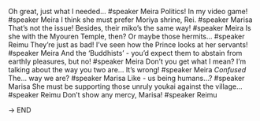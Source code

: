 Oh great, just what I needed... #speaker Meira
Politics! In my video game! #speaker Meira
I think she must prefer Moriya shrine, Rei. #speaker Marisa
That’s not the issue! Besides, their miko’s the same way! #speaker Meira
Is she with the Myouren Temple, then? Or maybe those hermits... #speaker Reimu
They’re just as bad! I’ve seen how the Prince looks at her servants! #speaker Meira
And the ‘Buddhists’ - you’d expect them to abstain from earthly pleasures, but no! #speaker Meira
Don’t you get what I mean? I’m talking about the way you two are... It’s wrong! #speaker Meira
*Confused* The... way we are? #speaker Marisa
Like - us being humans...? #speaker Marisa
She must be supporting those unruly youkai against the village... #speaker Reimu
Don’t show any mercy, Marisa! #speaker Reimu

-> END